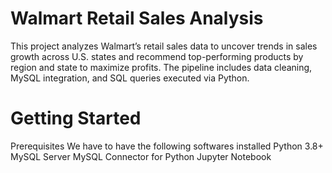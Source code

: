 # Walmart Retail Sales Analysis
This project analyzes Walmart’s retail sales data to uncover trends in sales growth across U.S. states and recommend top-performing products by region and state to maximize profits. The pipeline includes data cleaning, MySQL integration, and SQL queries executed via Python.
# Getting Started
Prerequisites
We have to have the following softwares installed
Python 3.8+
MySQL Server
MySQL Connector for Python
Jupyter Notebook
